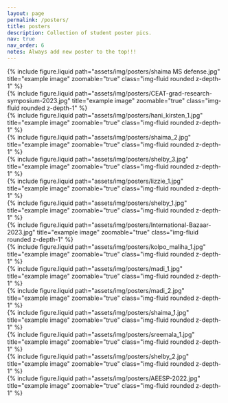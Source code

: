 ```yaml
---
layout: page
permalink: /posters/
title: posters
description: Collection of student poster pics.
nav: true
nav_order: 6
notes: Always add new poster to the top!!!
---
```


<div class="row">
    <div class="col-sm mt-3 mt-md-0">
        {% include figure.liquid path="assets/img/posters/shaima MS defense.jpg" title="example image" zoomable="true" class="img-fluid rounded z-depth-1" %}
    </div>
    <div class="col-sm mt-3 mt-md-0">
        {% include figure.liquid path="assets/img/posters/CEAT-grad-research-symposium-2023.jpg" title="example image" zoomable="true" class="img-fluid rounded z-depth-1" %}
    </div>
        <div class="col-sm mt-3 mt-md-0">
        {% include figure.liquid path="assets/img/posters/hani_kirsten_1.jpg" title="example image" zoomable="true" class="img-fluid rounded z-depth-1" %}
    </div>

</div>
<div class="row">
    <div class="col-sm mt-3 mt-md-0">
        {% include figure.liquid path="assets/img/posters/shaima_2.jpg" title="example image" zoomable="true" class="img-fluid rounded z-depth-1" %}
    </div>
    <div class="col-sm mt-3 mt-md-0">
        {% include figure.liquid path="assets/img/posters/shelby_3.jpg" title="example image" zoomable="true" class="img-fluid rounded z-depth-1" %}
    </div>
    <div class="col-sm mt-3 mt-md-0">
        {% include figure.liquid path="assets/img/posters/lizzie_1.jpg" title="example image" zoomable="true" class="img-fluid rounded z-depth-1" %}
    </div>
</div>
<div class="row">
    <div class="col-sm mt-3 mt-md-0">
        {% include figure.liquid path="assets/img/posters/shelby_1.jpg" title="example image" zoomable="true" class="img-fluid rounded z-depth-1" %}
    </div>
    <div class="col-sm mt-3 mt-md-0">
        {% include figure.liquid path="assets/img/posters/International-Bazaar-2023.jpg" title="example image" zoomable="true" class="img-fluid rounded z-depth-1" %}
    </div>
    <div class="col-sm mt-3 mt-md-0">
        {% include figure.liquid path="assets/img/posters/kolpo_maliha_1.jpg" title="example image" zoomable="true" class="img-fluid rounded z-depth-1" %}
    </div>
</div>
<div class="row">
    <div class="col-sm mt-3 mt-md-0">
        {% include figure.liquid path="assets/img/posters/madi_1.jpg" title="example image" zoomable="true" class="img-fluid rounded z-depth-1" %}
    </div>
    <div class="col-sm mt-3 mt-md-0">
        {% include figure.liquid path="assets/img/posters/madi_2.jpg" title="example image" zoomable="true" class="img-fluid rounded z-depth-1" %}
    </div>
    <div class="col-sm mt-3 mt-md-0">
        {% include figure.liquid path="assets/img/posters/shaima_1.jpg" title="example image" zoomable="true" class="img-fluid rounded z-depth-1" %}
    </div>
</div>
<div class="row">
    <div class="col-sm mt-3 mt-md-0">
        {% include figure.liquid path="assets/img/posters/sreemala_1.jpg" title="example image" zoomable="true" class="img-fluid rounded z-depth-1" %}
    </div>
    <div class="col-sm mt-3 mt-md-0">
        {% include figure.liquid path="assets/img/posters/shelby_2.jpg" title="example image" zoomable="true" class="img-fluid rounded z-depth-1" %}
    </div>
    <div class="col-sm mt-3 mt-md-0">
        {% include figure.liquid path="assets/img/posters/AEESP-2022.jpg" title="example image" zoomable="true" class="img-fluid rounded z-depth-1" %}
    </div>
</div>